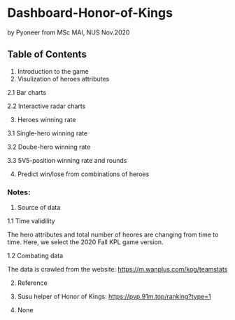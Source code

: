 # Dashboard-Honor-of-Kings
by Pyoneer from MSc MAI, NUS
Nov.2020

## Table of Contents
1. Introduction to the game
2. Visulization of heroes attributes

  2.1 Bar charts
  
  2.2 Interactive radar charts
  
3. Heroes winning rate

  3.1 Single-hero winning rate
  
  3.2 Doube-hero winning rate
  
  3.3 5V5-position winning rate and rounds
  
4. Predict win/lose from combinations of heroes

### Notes:
1. Source of data

  1.1 Time validility
  
  The hero attributes and total number of heores are changing from time to time. Here, we select the 2020 Fall KPL game version.
  
  1.2 Combating data
  
  The data is crawled from the website: https://m.wanplus.com/kog/teamstats
  
2. Reference

  1. Susu helper of Honor of Kings: https://pvp.91m.top/ranking?type=1
  
  2. None
